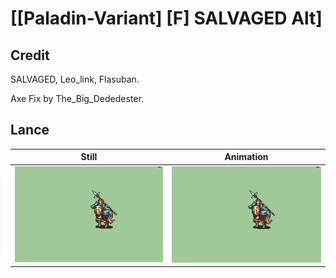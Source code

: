 # [\[Paladin-Variant\] \[F\] SALVAGED Alt]

## Credit

SALVAGED, Leo_link, Flasuban.

Axe Fix by The_Big_Dededester.
	
## Lance

| Still | Animation |
| :---: | :-------: |
| ![Lance still](./Lance_000.png) | ![Lance animation](./Lance.gif) |
